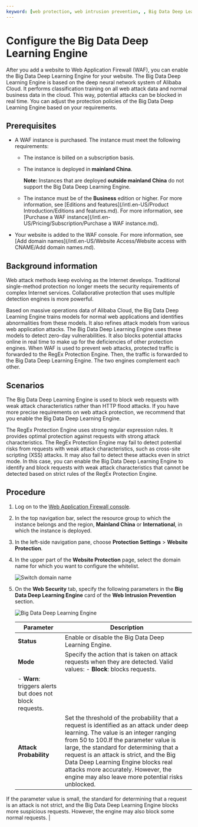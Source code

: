 ```yaml
---
keyword: [web protection, web intrusion prevention, , Big Data Deep Learning Engine, artificial intelligence, malicious attack samples, repeated learning]
---
```


# Configure the Big Data Deep Learning Engine

After you add a website to Web Application Firewall \(WAF\), you can enable the Big Data Deep Learning Engine for your website. The Big Data Deep Learning Engine is based on the deep neural network system of Alibaba Cloud. It performs classification training on all web attack data and normal business data in the cloud. This way, potential attacks can be blocked in real time. You can adjust the protection policies of the Big Data Deep Learning Engine based on your requirements.

## Prerequisites

-   A WAF instance is purchased. The instance must meet the following requirements:

    -   The instance is billed on a subscription basis.
    -   The instance is deployed in **mainland China**.

        **Note:** Instances that are deployed **outside mainland China** do not support the Big Data Deep Learning Engine.

    -   The instance must be of the **Business** edition or higher. For more information, see [Editions and features](/intl.en-US/Product Introduction/Editions and features.md).
    For more information, see [Purchase a WAF instance](/intl.en-US/Pricing/Subscription/Purchase a WAF instance.md).

-   Your website is added to the WAF console. For more information, see [Add domain names](/intl.en-US/Website Access/Website access with CNAME/Add domain names.md).

## Background information

Web attack methods keep evolving as the Internet develops. Traditional single-method protection no longer meets the security requirements of complex Internet services. Collaborative protection that uses multiple detection engines is more powerful.

Based on massive operations data of Alibaba Cloud, the Big Data Deep Learning Engine trains models for normal web applications and identifies abnormalities from these models. It also refines attack models from various web application attacks. The Big Data Deep Learning Engine uses these models to detect zero-day vulnerabilities. It also blocks potential attacks online in real time to make up for the deficiencies of other protection engines. When WAF is used to prevent web attacks, protected traffic is forwarded to the RegEx Protection Engine. Then, the traffic is forwarded to the Big Data Deep Learning Engine. The two engines complement each other.

## Scenarios

The Big Data Deep Learning Engine is used to block web requests with weak attack characteristics rather than HTTP flood attacks. If you have more precise requirements on web attack protection, we recommend that you enable the Big Data Deep Learning Engine.

The RegEx Protection Engine uses strong regular expression rules. It provides optimal protection against requests with strong attack characteristics. The RegEx Protection Engine may fail to detect potential risks from requests with weak attack characteristics, such as cross-site scripting \(XSS\) attacks. It may also fail to detect these attacks even in strict mode. In this case, you can enable the Big Data Deep Learning Engine to identify and block requests with weak attack characteristics that cannot be detected based on strict rules of the RegEx Protection Engine.

## Procedure

1.  Log on to the [Web Application Firewall console](https://yundun.console.aliyun.com/?p=waf).

2.  In the top navigation bar, select the resource group to which the instance belongs and the region, **Mainland China** or **International**, in which the instance is deployed.

3.  In the left-side navigation pane, choose **Protection Settings** \> **Website Protection**.

4.  In the upper part of the **Website Protection** page, select the domain name for which you want to configure the whitelist.

    ![Switch domain name](https://static-aliyun-doc.oss-cn-hangzhou.aliyuncs.com/assets/img/en-US/8038549951/p77231.png)

5.  On the **Web Security** tab, specify the following parameters in the **Big Data Deep Learning Engine** card of the **Web Intrusion Prevention** section.

    ![Big Data Deep Learning Engine](https://static-aliyun-doc.oss-cn-hangzhou.aliyuncs.com/assets/img/en-US/8038549951/p73903.png)

    |Parameter|Description|
    |---------|-----------|
    |**Status**|Enable or disable the Big Data Deep Learning Engine.|
    |**Mode**|Specify the action that is taken on attack requests when they are detected. Valid values:    -   **Block**: blocks requests.
    -   **Warn**: triggers alerts but does not block requests. |
    |**Attack Probability**|Set the threshold of the probability that a request is identified as an attack under deep learning. The value is an integer ranging from 50 to 100.If the parameter value is large, the standard for determining that a request is an attack is strict, and the Big Data Deep Learning Engine blocks real attacks more accurately. However, the engine may also leave more potential risks unblocked.

If the parameter value is small, the standard for determining that a request is an attack is not strict, and the Big Data Deep Learning Engine blocks more suspicious requests. However, the engine may also block some normal requests. |


